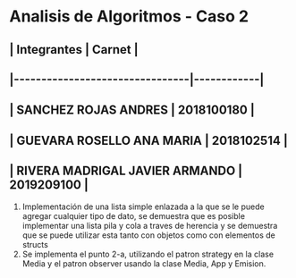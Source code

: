 # Analisis de Algoritmos - Caso 2

## | Integrantes                    | Carnet     |
## |--------------------------------|------------|
## | SANCHEZ ROJAS ANDRES           | 2018100180 |
## | GUEVARA ROSELLO ANA MARIA      | 2018102514 |
## | RIVERA MADRIGAL JAVIER ARMANDO | 2019209100 |

1. Implementación de una lista simple enlazada a la que se le puede agregar cualquier tipo de dato, se demuestra que es posible implementar una lista pila y cola a traves de herencia y se demuestra que se puede utilizar esta tanto con objetos como con elementos de structs
2. Se implementa el punto 2-a, utilizando el patron strategy en la clase Media y el patron observer usando la clase Media, App y Emision.
